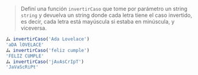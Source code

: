 > Definí una función `invertirCaso` que tome por parámetro un string `string` y devuelva un string donde cada letra tiene el caso invertido, es decir, cada letra está mayúscula si estaba en minúscula, y viceversa.
>
```javascript
ム invertirCaso('Ada Lovelace') 
'aDA lOVELACE'
ム invertirCaso('feliz cumple') 
'FELIZ CUMPLE'
ム invertirCaso('jAvAsCrIpT')
'JaVaScRiPt'
```